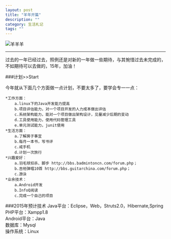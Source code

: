 ```yaml
---
layout: post
title: "羊年开篇"
description: ""
category: 生活札记
tags: ""
---
```

![羊羊羊](http://oldmo.github.io/images/2015/yang.jpg)
***  
过去的一年已经过去，照例还是对新的一年做一些期待，与其惋惜过去未完成的，不如期待可以去做的，15年，加油！   

###计划>>Start  

今年就从下面几个方面做一点计划，不要太多了，要学会专一一点：

	*工作方面：
		a.linux下的Java开发能力提高
		b.项目评估能力，对一个项目开发的人力成本做出评估
		c.系统架构能力，能对一个项目做出架构设计，见量减少后期的变动
		d.工具使用能力，使用代码管理工具
		e.单元测试能力，junit使用
	*生活方面：
		a.了解房子事宜
		b.每月一本书，写书评
		c.戒手机
		d.计划一次旅行
	*兴趣爱好：
		a.羽毛球扣杀、脚步 http://bbs.badmintoncn.com/forum.php；
		b.吉他弹唱10首 http://bbs.guitarchina.com/forum.php；
		c.游泳
	*业余技术：
		a.Android开发
		b.InfoQ阅读
		c.完成一个自己的项目

###2015年预计技术
Java平台：Eclipse，Web，Struts2.0，Hibernate,Spring  
PHP平台：Xampp1.8  
Android平台：Java  
数据库：Mysql  
操作系统：Linux